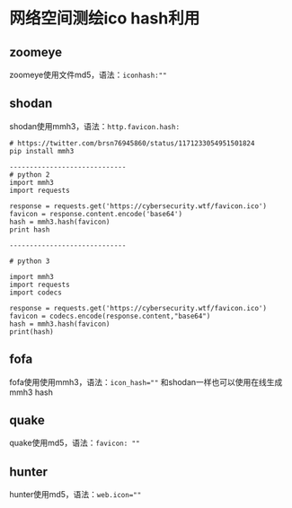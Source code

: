 #  网络空间测绘ico hash利用


## zoomeye
zoomeye使用文件md5，语法：`iconhash:""`

## shodan
shodan使用mmh3，语法：`http.favicon.hash:`
```
# https://twitter.com/brsn76945860/status/1171233054951501824
pip install mmh3

-----------------------------
# python 2
import mmh3
import requests
 
response = requests.get('https://cybersecurity.wtf/favicon.ico')
favicon = response.content.encode('base64')
hash = mmh3.hash(favicon)
print hash

-----------------------------

# python 3

import mmh3
import requests
import codecs
 
response = requests.get('https://cybersecurity.wtf/favicon.ico')
favicon = codecs.encode(response.content,"base64")
hash = mmh3.hash(favicon)
print(hash)

```
## fofa
fofa使用使用mmh3，语法：`icon_hash=""`
和shodan一样也可以使用在线生成mmh3 hash

## quake
quake使用md5，语法：`favicon: ""`

## hunter
hunter使用md5，语法：`web.icon=""`

